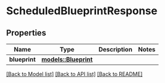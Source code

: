 # ScheduledBlueprintResponse

## Properties

Name | Type | Description | Notes
------------ | ------------- | ------------- | -------------
**blueprint** | [**models::Blueprint**](Blueprint.md) |  | 

[[Back to Model list]](../README.md#documentation-for-models) [[Back to API list]](../README.md#documentation-for-api-endpoints) [[Back to README]](../README.md)


